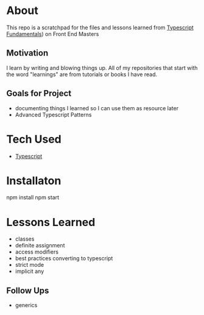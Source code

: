 # About

This repo is a scratchpad for the files and lessons learned from [Typescript Fundamentals](https://frontendmasters.com/courses/typescript-v2/)) on Front End Masters

## Motivation

I learn by writing and blowing things up. All of my repositories that start with the word "learnings" are from tutorials or books I have read.

## Goals for Project

-   documenting things I learned so I can use them as resource later
-   Advanced Typescript Patterns

# Tech Used

-   [Typescript](https://typescriptlang.org/)

# Installaton

npm install
npm start

# Lessons Learned
- classes
- definite assignment
- access modifiers
- best practices converting to typescript
- strict mode
- implicit any

## Follow Ups
- generics
